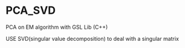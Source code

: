 PCA_SVD
=======

PCA on EM algorithm with GSL Lib (C++)

USE SVD(singular value decomposition) to deal with a singular matrix


